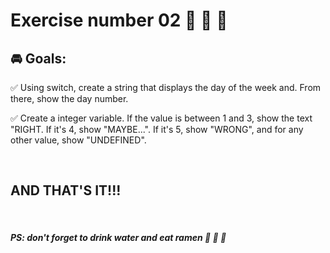 # **Exercise number 02** :metal: :metal: :metal:

## :oncoming_automobile: **Goals**:  

:white_check_mark: Using switch, create a string that displays the day of the week and. From there, show the day number.

:white_check_mark: Create a integer variable. If the value is between 1 and 3, show the text "RIGHT. If it's 4, show "MAYBE...". If it's 5,
show "WRONG", and for any other value, show "UNDEFINED".

<br>

## AND THAT'S IT!!!

<br>

##### ***PS: don't forget to drink water and eat ramen*** :ramen: :ramen: :ramen: